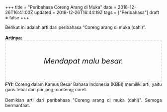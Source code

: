 +++
title = "Peribahasa Coreng Arang di Muka"
date = 2018-12-26T16:41:00Z
updated = 2018-12-26T16:44:19Z
tags = ["Peribahasa"]
draft = false
+++

<div dir="ltr" style="text-align: left;" trbidi="on"><div style="text-align: justify;">Berikut ini adalah arti dari peribahasa “Coreng arang di muka (dahi)”.</div><br /><div style="text-align: justify;"><b>Artinya:</b></div><div style="border: 2px dashed #ddd; font-size: 24px; height: auto; margin: 0 auto; padding: 50px; text-align: center; width: auto;"><i>Mendapat malu besar.</i></div><div style="text-align: justify;"><b>FYI:</b> Coreng dalam Kamus Besar Bahasa Indonesia (KBBI) memiliki arti, yaitu garis tebal dan panjang; conteng; coret.</div><br /><div style="text-align: justify;">Demikian arti dari peribahasa "Coreng arang di muka (dahi)". Semoga bermanfaat. </div></div>
